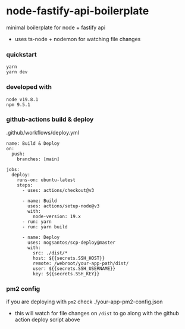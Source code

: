 # node-fastify-api-boilerplate
minimal boilerplate for node + fastify api

- uses ts-node + nodemon for watching file changes

### quickstart
```
yarn
yarn dev
```

### developed with
```
node v19.8.1
npm 9.5.1
```

### github-actions build & deploy
.github/workflows/deploy.yml
```
name: Build & Deploy
on:
  push:
    branches: [main]

jobs:
  deploy:
    runs-on: ubuntu-latest
    steps:
      - uses: actions/checkout@v3

      - name: Build
        uses: actions/setup-node@v3
        with:
          node-version: 19.x
      - run: yarn
      - run: yarn build

      - name: Deploy
        uses: nogsantos/scp-deploy@master
        with:
          src: ./dist/*
          host: ${{secrets.SSH_HOST}}
          remote: /webroot/your-app-path/dist/
          user: ${{secrets.SSH_USERNAME}}
          key: ${{secrets.SSH_KEY}}

```

### pm2 config
if you are deploying with `pm2` check ./your-app-pm2-config.json
- this will watch for file changes on `/dist` to go along with the github action deploy script above